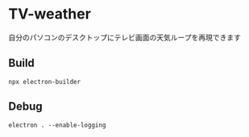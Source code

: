 # TV-weather
自分のパソコンのデスクトップにテレビ画面の天気ループを再現できます

## Build
```
npx electron-builder
```

## Debug
```
electron . --enable-logging
```